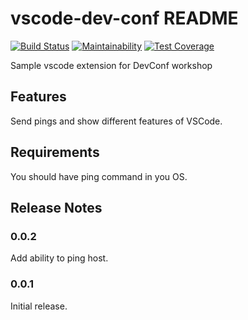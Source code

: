 # vscode-dev-conf README

[![Build Status](https://travis-ci.org/litleleprikon/vscode-dev-conf.svg?branch=master)](https://travis-ci.org/litleleprikon/vscode-dev-conf)
[![Maintainability](https://api.codeclimate.com/v1/badges/a508f0ef684045f9f1f2/maintainability)](https://codeclimate.com/github/litleleprikon/vscode-dev-conf/maintainability)
[![Test Coverage](https://api.codeclimate.com/v1/badges/a508f0ef684045f9f1f2/test_coverage)](https://codeclimate.com/github/litleleprikon/vscode-dev-conf/test_coverage)

Sample vscode extension for DevConf workshop
## Features

Send pings and show different features of VSCode.

## Requirements

You should have ping command in you OS.

## Release Notes

### 0.0.2

Add ability to ping host.

### 0.0.1

Initial release.
